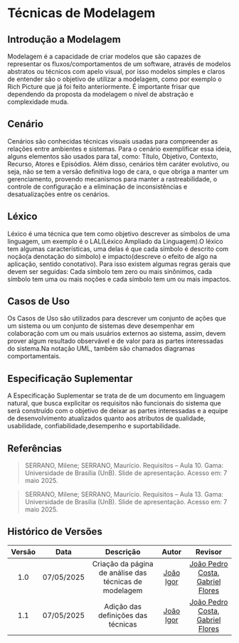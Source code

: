 #  Técnicas de Modelagem

## Introdução a Modelagem

Modelagem é a capacidade de criar modelos que são capazes de representar os fluxos/comportamentos de um software, através
de modelos abstratos ou técnicos com apelo visual, por isso modelos simples e claros de entender são o objetivo de
utilizar a modelagem, como por exemplo o Rich Picture que já foi feito anteriormente. É importante frisar que
dependendo da proposta da modelagem o nível de abstração e complexidade muda.

## Cenário

Cenários são conhecidas técnicas visuais usadas para compreender as relações entre ambientes e sistemas.
Para o cenário exemplificar essa ideia, alguns elementos são usados para tal, como: Título, Objetivo,
Contexto, Recurso, Atores e Episódios. Além disso, cenários têm caráter evolutivo, ou seja, não se tem a
versão definitiva logo de cara, o que obriga a manter um gerenciamento, provendo mecanismos para manter
a rastreabilidade, o controle de configuração e a eliminação de inconsistências e desatualizações entre os
cenários.

## Léxico

Léxico é uma técnica que tem como objetivo descrever as símbolos de uma linguagem, um exemplo é o
LAL(Léxico Ampliado da Linguagem).O léxico tem algumas características, uma delas é que cada símbolo é
descrito com noção(a denotação do símbolo) e impacto(descreve o efeito de algo na aplicação, sentido
conotativo). Para isso existem algumas regras gerais que devem ser seguidas: Cada símbolo tem zero ou mais
sinônimos, cada símbolo tem uma ou mais noções e cada símbolo tem um ou mais impactos.

## Casos de Uso

Os Casos de Uso são utilizados para descrever um conjunto de ações que um sistema ou um conjunto de sistemas deve desempenhar em colaboração com um ou mais usuários externos ao sistema, assim, devem prover algum resultado observável e de valor para as partes interessadas do sistema.Na notação UML, também são chamados diagramas comportamentais.

## Especificação Suplementar

A Especificação Suplementar se trata de de um documento em linguagem natural, que busca explicitar os requisitos não funcionais do sistema que será construído com o objetivo de deixar as partes interessadas e a equipe de desenvolvimento atualizados quanto aos atributos de qualidade, usabilidade, confiabilidade,desempenho e suportabilidade.

## Referências
> SERRANO, Milene; SERRANO, Maurício. Requisitos – Aula 10. Gama: Universidade de Brasília (UnB). Slide de apresentação. Acesso em: 7 maio 2025.

> SERRANO, Milene; SERRANO, Maurício. Requisitos – Aula 13. Gama: Universidade de Brasília (UnB). Slide de apresentação. Acesso em: 7 maio 2025.


## Histórico de Versões

| Versão | Data | Descrição  | Autor        | Revisor |
| :-----: | :----: | :----------: | :------------: | :--------: |
| 1.0    | 07/05/2025 | Criação da página de análise das técnicas de modelagem  | [João Igor](https://github.com/JoaoPC10)       | [João Pedro Costa](https://github.com/johnaopedro), [Gabriel Flores](https://github.com/Gabrielfcoelho)
| 1.1    | 07/05/2025 | Adição das definições das técnicas  | [João Igor](https://github.com/JoaoPC10)       | [João Pedro Costa](https://github.com/johnaopedro), [Gabriel Flores](https://github.com/Gabrielfcoelho)